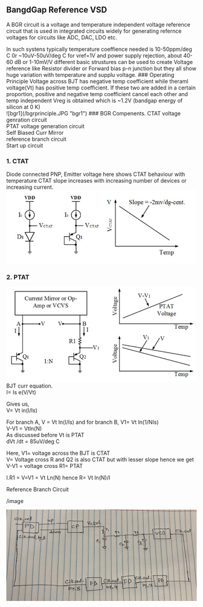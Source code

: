 
## BangdGap Reference VSD

A BGR circuit is a voltage and temperature independent voltage reference circuit that is used in integrated circuits widely for generating refernce voltages for circuits like ADC, DAC, LDO etc.
<p> In such systens typically temperature coeffience needed is 10-50ppm/deg C  0r ~10uV-50uV/deg C for vref=1V and power supply rejection, about 40-60 dB or 1-10mV/V
different basic strustures can be used to create Voltage reference like Resistor divider or  Forward bias p-n junction but they all show huge variation with temperature and supplu voltage.
###      Operating Principle
Voltage across BJT has negative temp coefficient while theraml voltage(Vt) has positive temp coefficient. If these two are added in a certain proportion, positive and negative temp coefficient cancel each other and temp independent Vreg is obtained which is ~1.2V (bandgap energy of silicon at 0 K)  <br>
![bgr1](/bgrprinciple.JPG   "bgr1")   
###  BGR Compenents.
  CTAT voltage genration circuit <br>
  PTAT voltage generation circuit <br>
  Self Biased Curr Mirror <br>
  reference branch circuit <br>
  Start up circuit <br>
  

  
  
  
 ### 1. CTAT
  Diode connected PNP, Emitter voltage here shows CTAT behaviour with temperature
CTAT slope increases with increasing number of devices or increasing current. <br>
![ctat](/ctat.JPG "ctat1")

###   2. PTAT
 ![ptat](ptat.JPG "ptat1")
BJT curr equation. <br>
I= Is e(V/Vt) <br>

Gives us, <br>
V= Vt in(I/Is)   <br>

For branch A, V = Vt ln(I/Is)  and for branch B, V1= Vt ln(1/NIs) <br>
V-V1 = Vtln(N)   <br>
As discussed before Vt is PTAT  <br> 
dVt /dt = 85uV/deg C   <br>

Here, V1= voltage across the BJT is CTAT   <br>
V= Voltage cross R and Q2 is also CTAT but with lesser slope
hence we get V-V1 = voltage cross R1= PTAT

I.R1 = V=V1  = Vt Ln(N)
hence R= Vt ln(N)/I

Reference Branch Circuit

/image







![Test](/2.JPG "hello")
